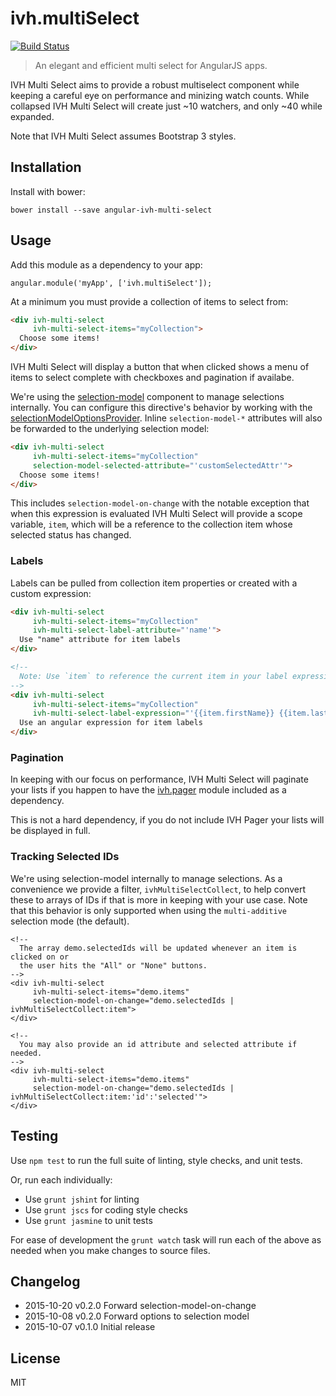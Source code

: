 
# ivh.multiSelect

[![Build Status](https://secure.travis-ci.org/iVantage/angular-ivh-multi-select.png?branch=master)](https://travis-ci.org/iVantage/angular-ivh-multi-select)

> An elegant and efficient multi select for AngularJS apps.

IVH Multi Select aims to provide a robust multiselect component while keeping a
careful eye on performance and minizing watch counts. While collapsed IVH Multi
Select will create just ~10 watchers, and only ~40 while expanded.

Note that IVH Multi Select assumes Bootstrap 3 styles.


## Installation

Install with bower:

```
bower install --save angular-ivh-multi-select
```


## Usage

Add this module as a dependency to your app:

```
angular.module('myApp', ['ivh.multiSelect']);
```

At a minimum you must provide a collection of items to select from:

```html
<div ivh-multi-select
     ivh-multi-select-items="myCollection">
  Choose some items!
</div>
```

IVH Multi Select will display a button that when clicked shows a menu of items
to select complete with checkboxes and pagination if availabe.

We're using the [selection-model][sm] component to manage selections internally.
You can configure this directive's behavior by working with the
[selectionModelOptionsProvider][sm-opt]. Inline `selection-model-*` attributes
will also be forwarded to the underlying selection model:

```html
<div ivh-multi-select
     ivh-multi-select-items="myCollection"
     selection-model-selected-attribute="'customSelectedAttr'">
  Choose some items!
</div>
```

This includes `selection-model-on-change` with the notable exception that when
this expression is evaluated IVH Multi Select will provide a scope variable,
`item`, which will be a reference to the collection item whose selected status
has changed.


### Labels

Labels can be pulled from collection item properties or created with a custom
expression:

```html
<div ivh-multi-select
     ivh-multi-select-items="myCollection"
     ivh-multi-select-label-attribute="'name'">
  Use "name" attribute for item labels
</div>

<!--
  Note: Use `item` to reference the current item in your label expression.
-->
<div ivh-multi-select
     ivh-multi-select-items="myCollection"
     ivh-multi-select-label-expression="'{{item.firstName}} {{item.lastName}}'">
  Use an angular expression for item labels
</div>
```


### Pagination

In keeping with our focus on performance, IVH Multi Select will paginate your
lists if you happen to have the [ivh.pager][pager] module included as a
dependency.

This is not a hard dependency, if you do not include IVH Pager your lists will
be displayed in full.


### Tracking Selected IDs

We're using selection-model internally to manage selections. As a convenience we
provide a filter, `ivhMultiSelectCollect`, to help convert these to arrays of
IDs if that is more in keeping with your use case. Note that this behavior is
only supported when using the `multi-additive` selection mode (the default).

```
<!--
  The array demo.selectedIds will be updated whenever an item is clicked on or
  the user hits the "All" or "None" buttons.
-->
<div ivh-multi-select
     ivh-multi-select-items="demo.items"
     selection-model-on-change="demo.selectedIds | ivhMultiSelectCollect:item">
</div>

<!--
  You may also provide an id attribute and selected attribute if needed.
-->
<div ivh-multi-select
     ivh-multi-select-items="demo.items"
     selection-model-on-change="demo.selectedIds | ivhMultiSelectCollect:item:'id':'selected'">
</div>
```

## Testing

Use `npm test` to run the full suite of linting, style checks, and unit tests.

Or, run each individually:

- Use `grunt jshint` for linting
- Use `grunt jscs` for coding style checks
- Use `grunt jasmine` to unit tests

For ease of development the `grunt watch` task will run each of the above as
needed when you make changes to source files.


## Changelog

- 2015-10-20 v0.2.0 Forward selection-model-on-change
- 2015-10-08 v0.2.0 Forward options to selection model
- 2015-10-07 v0.1.0 Initial release


## License

MIT

[sm]: https://github.com/jtrussell/angular-selection-model
[sm-opt]: https://github.com/jtrussell/angular-selection-model#the-selectionmodeloptionsprovider
[pager]: https://github.com/ivantage/angular-ivh-pager
